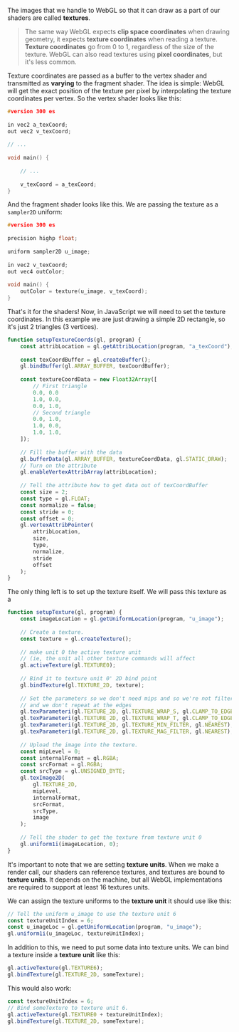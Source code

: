 The images that we handle to WebGL so that it can draw as a part of our shaders are called **textures**. 

>The same way WebGL expects **clip space coordinates** when drawing geometry, it expects **texture coordinates** when reading a texture. **Texture coordinates** go from 0 to 1, regardless of the size of the texture. WebGL can also read textures using **pixel coordinates**, but it's less common.

Texture coordinates are passed as a buffer to the vertex shader and transmitted as **varying** to the fragment shader. The idea is simple: WebGL will get the exact position of the texture per pixel by interpolating the texture coordinates per vertex. So the vertex shader looks like this:

```c
#version 300 es
  
in vec2 a_texCoord;
out vec2 v_texCoord;
  
// ...
  
void main() {
	
	// ...
	
	v_texCoord = a_texCoord;
}
```

And the fragment shader looks like this. We are passing the texture as a `sampler2D` uniform: 

```c
#version 300 es  
  
precision highp float;
  
uniform sampler2D u_image;
  
in vec2 v_texCoord;
out vec4 outColor;
  
void main() {
	outColor = texture(u_image, v_texCoord);
}
```

That's it for the shaders! Now, in JavaScript we will need to set the texture coordinates. In this example we are just drawing a simple 2D rectangle, so it's just 2 triangles (3 vertices).

```js
function setupTextureCoords(gl, program) {
	const attribLocation = gl.getAttribLocation(program, "a_texCoord");
	
	const texCoordBuffer = gl.createBuffer();
	gl.bindBuffer(gl.ARRAY_BUFFER, texCoordBuffer);
	
	const textureCoordData = new Float32Array([
		// First triangle 
		0.0, 0.0
		1.0, 0.0,
		0.0, 1.0,
		// Second triangle
		0.0, 1.0,
		1.0, 0.0,
		1.0, 1.0,
	]);
	
	// Fill the buffer with the data
	gl.bufferData(gl.ARRAY_BUFFER, textureCoordData, gl.STATIC_DRAW);
	// Turn on the attribute
	gl.enableVertexAttribArray(attribLocation);
	
	// Tell the attribute how to get data out of texCoordBuffer
	const size = 2; 
	const type = gl.FLOAT; 
	const normalize = false;
	const stride = 0;
	const offset = 0;
	gl.vertexAttribPointer(
		attribLocation,
		size,
		type,
		normalize,
		stride
		offset
	);
}
```

The only thing left is to set up the texture itself. We will pass this texture as a 

```js
function setupTexture(gl, program) {
	const imageLocation = gl.getUniformLocation(program, "u_image");
	
	// Create a texture.
	const texture = gl.createTexture();
	
	// make unit 0 the active texture unit
	// (ie, the unit all other texture commands will affect
	gl.activeTexture(gl.TEXTURE0);
	
	// Bind it to texture unit 0' 2D bind point
	gl.bindTexture(gl.TEXTURE_2D, texture);
	
	// Set the parameters so we don't need mips and so we're not filtering
	// and we don't repeat at the edges
	gl.texParameteri(gl.TEXTURE_2D, gl.TEXTURE_WRAP_S, gl.CLAMP_TO_EDGE);
	gl.texParameteri(gl.TEXTURE_2D, gl.TEXTURE_WRAP_T, gl.CLAMP_TO_EDGE);
	gl.texParameteri(gl.TEXTURE_2D, gl.TEXTURE_MIN_FILTER, gl.NEAREST);
	gl.texParameteri(gl.TEXTURE_2D, gl.TEXTURE_MAG_FILTER, gl.NEAREST);
	
	// Upload the image into the texture.
	const mipLevel = 0;
	const internalFormat = gl.RGBA;
	const srcFormat = gl.RGBA;
	const srcType = gl.UNSIGNED_BYTE;
	gl.texImage2D(
		gl.TEXTURE_2D,
		mipLevel,
		internalFormat,
		srcFormat,
		srcType,
		image
	);
	
	// Tell the shader to get the texture from texture unit 0
	gl.uniform1i(imageLocation, 0);
}
```

It's important to note that we are setting **texture units**. When we make a render call, our shaders can reference textures, and textures are bound to **texture units**. It depends on the machine, but all WebGL implementations are required to support at least 16 textures units. 

We can assign the texture uniforms to the **texture unit** it should use like this:

```js
// Tell the uniform u_image to use the texture unit 6
const textureUnitIndex = 6; 
const u_imageLoc = gl.getUniformLocation(program, "u_image");
gl.uniform1i(u_imageLoc, textureUnitIndex);
```

In addition to this, we need to put some data into texture units. We can bind a texture inside a **texture unit** like this:

```js
gl.activeTexture(gl.TEXTURE6);
gl.bindTexture(gl.TEXTURE_2D, someTexture);
```

This would also work:

```js
const textureUnitIndex = 6; 
// Bind someTexture to texture unit 6.
gl.activeTexture(gl.TEXTURE0 + textureUnitIndex);
gl.bindTexture(gl.TEXTURE_2D, someTexture);
```

